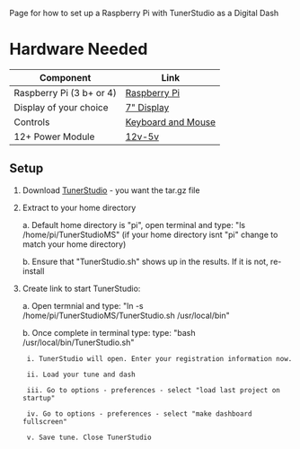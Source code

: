 Page for how to set up a Raspberry Pi with TunerStudio as a Digital Dash

# Hardware Needed

Component|Link
-------|----------
Raspberry Pi (3 b+ or 4)|[Raspberry Pi](https://www.sparkfun.com/products/15446?src=raspberrypi)
Display of your choice|[7" Display](https://www.amazon.com/Eviciv-Portable-Monitor-Display-1024X600/dp/B07L6WT77H/ref=sr_1_5?crid=1X69430RFAY22&dchild=1&keywords=raspberry+pi+display&qid=1626032478&s=electronics&sprefix=raspberry+pi+dis%2Celectronics%2C200&sr=1-5)
Controls|[Keyboard and Mouse](https://www.amazon.com/Logitech-Wireless-Keyboard-Control-Touchpad/dp/B014EUQOGK/ref=sxin_12?asc_contentid=amzn1.osa.1213c232-4911-4c93-a5a9-080c7940f1b5.ATVPDKIKX0DER.en_US&asc_contenttype=article&ascsubtag=amzn1.osa.1213c232-4911-4c93-a5a9-080c7940f1b5.ATVPDKIKX0DER.en_US&creativeASIN=B014EUQOGK&cv_ct_cx=raspberry+pi+keyboard&cv_ct_id=amzn1.osa.1213c232-4911-4c93-a5a9-080c7940f1b5.ATVPDKIKX0DER.en_US&cv_ct_pg=search&cv_ct_we=asin&cv_ct_wn=osp-single-source-earns-comm&dchild=1&keywords=raspberry+pi+keyboard&linkCode=oas&pd_rd_i=B014EUQOGK&pd_rd_r=049c7620-3794-42f7-9f0a-6c7b318fad45&pd_rd_w=sSrfX&pd_rd_wg=V1Net&pf_rd_p=f8108e8c-9dee-4dc9-af6c-073db3c1eea1&pf_rd_r=GXV8H8RAJ5G714NZ79M9&qid=1626032549&s=electronics&sr=1-1-a3cc9a7a-2f07-46dc-8259-ac02200376a0&tag=gadgetreview-tca-20)
12+ Power Module|[12v-5v](https://www.amazon.com/Type-C-Step-Down-Converter-Output-Waterproof/dp/B086KTGRH1/ref=sr_1_1?crid=1HPUPPNJUMBA9&dchild=1&keywords=raspberry+pi+12v+power+supply&qid=1626032600&s=electronics&sprefix=raspberry+pi+12v+p%2Celectronics%2C191&sr=1-1)

## Setup

1. Download [TunerStudio](http://tunerstudio.com/index.php/downloads) - you want the tar.gz file

2. Extract to your home directory


     a. Default home directory is "pi", open terminal and type: "ls /home/pi/TunerStudioMS" (if your home directory isnt "pi" change to match your home directory)

     b. Ensure that "TunerStudio.sh" shows up in the results. If it is not, re-install 

3. Create link to start TunerStudio:

     a. Open termnial and type: "ln -s /home/pi/TunerStudioMS/TunerStudio.sh /usr/local/bin"

     b. Once complete in terminal type: type: "bash /usr/local/bin/TunerStudio.sh" 

        i. TunerStudio will open. Enter your registration information now. 

        ii. Load your tune and dash

        iii. Go to options - preferences - select "load last project on startup"

        iv. Go to options - preferences - select "make dashboard fullscreen"

        v. Save tune. Close TunerStudio






